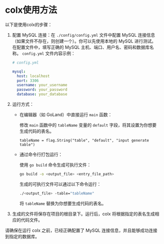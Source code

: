 # colx使用方法

以下是使用colx的步骤：

1. 配置 MySQL 连接：在 `./config/config.yml` 文件中配置 MySQL 连接信息（如果文件不存在，则创建一个）。你可以先使用本地的 MySQL 进行测试。
   在配置文件中，填写正确的 MySQL 主机、端口、用户名、密码和数据库名称。
   `config.yml` 文件内容示例：
   ```yaml
   # config.yml
   
   mysql:
     host: localhost
     port: 3306
     username: your_username
     password: your_password
     database: your_database
   ```

2. 运行方式：

    - 在编辑器（如 GoLand）中直接运行 `main` 函数：

      修改 `main` 函数中的 `tableName` 变量的 `default` 字段，将其设置为你想要生成代码的表名。

      ```
      tableName = flag.String("table", "default", "input generate table")
      ```

    - 通过命令行打包运行：

      使用 `go build` 命令生成可执行文件：

      ```bash
      go build -o <output_file> <entry_file_path>
      ```

      生成的可执行文件可以通过以下命令运行：

      ```bash
      ./<output_file> -table="tableName"
      ```

      将 `tableName` 替换为你想要生成代码的表名。

3. 生成的文件将保存在项目的根目录下。运行后，colx 将根据指定的表名生成相应的代码文件。

请确保在运行 colx 之前，已经正确配置了 MySQL 连接信息，并且能够成功连接到指定的数据库。